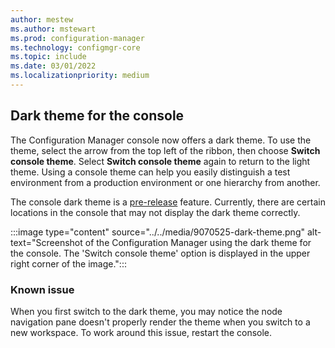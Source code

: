 ```yaml
---
author: mestew
ms.author: mstewart
ms.prod: configuration-manager
ms.technology: configmgr-core
ms.topic: include
ms.date: 03/01/2022
ms.localizationpriority: medium
---
```


## <a name="bkmk_dark"></a> Dark theme for the console
<!--9070525-->
The Configuration Manager console now offers a dark theme. To use the theme, select the arrow from the top left of the ribbon, then choose **Switch console theme**. Select **Switch console theme** again to return to the light theme. Using a console theme can help you easily distinguish a test environment from a production environment or one hierarchy from another.

The console dark theme is a [pre-release](../../../../servers/manage/pre-release-features.md) feature. Currently, there are certain locations in the console that may not display the dark theme correctly.  

:::image type="content" source="../../media/9070525-dark-theme.png" alt-text="Screenshot of the Configuration Manager using the dark theme for the console. The 'Switch console theme' option is displayed in the upper right corner of the image.":::

### Known issue

When you first switch to the dark theme, you may notice the node navigation pane doesn't properly render the theme when you switch to a new workspace. To work around this issue, restart the console.
